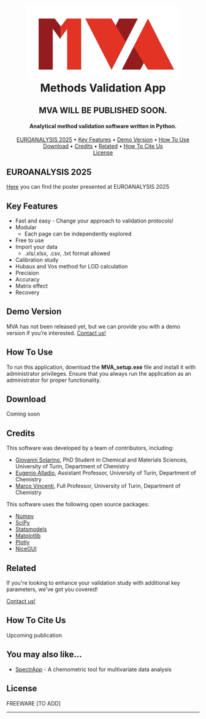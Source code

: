 
<h1 align="center">
  <br>
  <a><img src="./logo_no_bg.png"
  width="400"></a>
  <br>
  Methods Validation App
<br>
</h1>
<h2 align="center">MVA WILL BE PUBLISHED SOON.</h2>
<h4 align="center">Analytical method validation software written in Python.</h4>

<p align="center">
<a href="#euroanalysis-2025">EUROANALYSIS 2025</a> •
  <a href="#key-features">Key Features</a> •
  <a href="#demo-version">Demo Version</a> •
  <a href="#how-to-use">How To Use</a> 
  <br>
  <a href="#download">Download</a> •
  <a href="#credits">Credits</a> •
  <a href="#related">Related</a> •
  <a href="#how-to-cite-us">How To Cite Us</a> 
  <br>
  <a href="#license">License</a>
</p>

## EUROANALYSIS 2025
[Here](./mva_poster_solarino.pdf) you can find the poster presented at EUROANALYSIS 2025

## Key Features

* Fast and easy - Change your approach to validation protocols!
* Modular
  - Each page can be independently explored
* Free to use  
* Import your data
	- .xls/.xlsx, .csv, .txt format allowed
* Calibration study
* Hubaux and Vos method for LOD calculation
* Precision
* Accuracy
* Matrix effect
* Recovery

## Demo Version
MVA has not been released yet, but we can provide you with a demo version if you’re interested. 
[Contact us!](mailto:giovanni.solarino@unito.it)
## How To Use

To run this application, download the **MVA_setup.exe** file and install it with administrator privileges. 
Ensure that you always run the application as an administrator for proper functionality.

## Download

Coming soon

## Credits

This software was developed by a team of contributors, including:
* [Giovanni Solarino](https://dott-scm.campusnet.unito.it/do/studenti.pl/Show?_id=982868#profilo), PhD Student in Chemical and Materials Sciences, University of Turin, Department of Chemistry
* [Eugenio Alladio](https://dott-scm.campusnet.unito.it/do/docenti.pl/Show?_id=ealladio#tab-profilo), Assistant Professor, University of Turin, Department of Chemistry
* [Marco Vincenti](https://dott-scm.campusnet.unito.it/do/docenti.pl/Show?_id=mvincent#tab-profilo), Full Professor, University of Turin, Department of Chemistry


This software uses the following open source packages:

- [Numpy](https://numpy.org/)
- [SciPy](https://scipy.org/)
- [Statsmodels](https://www.statsmodels.org/stable/)
- [Matplotlib](https://matplotlib.org/)
- [Plotly](https://plotly.com/)
- [NiceGUI](https://nicegui.io/)

## Related

If you're looking to enhance your validation study with additional key parameters, we've got you covered! 

[Contact us!](https://www.databloom.it/)

## How To Cite Us

Upcoming publication

## You may also like...

- [SpectrApp](https://www.spectrapp.unito.it/app/spectrapp) - A chemometric tool for multivariate data analysis

## License

FREEWARE
[TO ADD]

---
